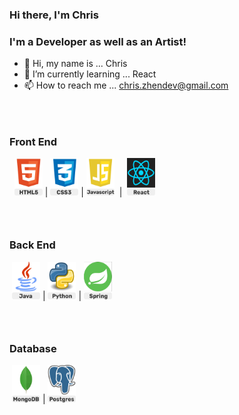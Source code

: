 ### Hi there, I'm Chris


### I'm a Developer as well as an Artist!

- 👋 Hi, my name is ... Chris
- 🌱 I’m currently learning ... React
- 📫 How to reach me ... chris.zhendev@gmail.com

### &nbsp;

### Front End

&nbsp; <img src="assets\HTML5Icon.png" width="45" height="60">&nbsp;|&nbsp;<img src="assets\CSS3Icon.png" width="45" height="60" >&nbsp;|&nbsp;<img src="assets\JavascriptIcon.png" width="45" height="60" >&nbsp; | &nbsp;<img src="assets\ReactIcon.png" width="45" height="60" >&nbsp;

### &nbsp;

### Back End

&nbsp;<img src="assets\JavaIcon.png" width="45" height="60" >&nbsp;|&nbsp;<img src="assets\PythonIcon.png" width="45" height="60" >&nbsp;|&nbsp;<img src="assets\SpringFrameworkIcon.png" width="45" height="60" >&nbsp;

### &nbsp;

### Database

&nbsp;<img src="assets\MongoDBIcon.png" width="45" height="60">&nbsp;|&nbsp;<img src="assets\PostgreSQLIcon.png" width="45" height="60" >&nbsp;
